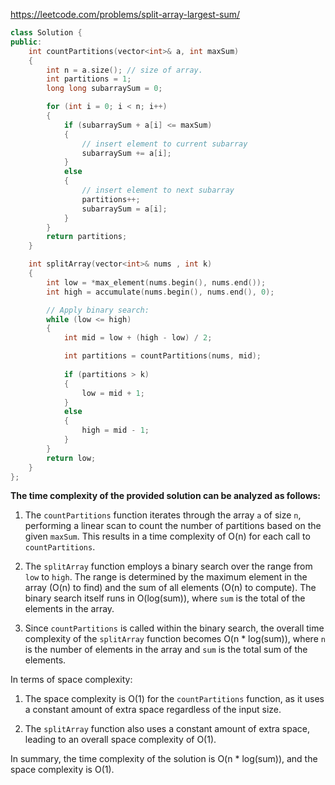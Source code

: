 https://leetcode.com/problems/split-array-largest-sum/


```cpp
class Solution {
public:
    int countPartitions(vector<int>& a, int maxSum) 
    {
        int n = a.size(); // size of array.
        int partitions = 1;
        long long subarraySum = 0;

        for (int i = 0; i < n; i++) 
        {
            if (subarraySum + a[i] <= maxSum) 
            {
                // insert element to current subarray
                subarraySum += a[i];
            } 
            else 
            {
                // insert element to next subarray
                partitions++;
                subarraySum = a[i];
            }
        }
        return partitions;
    }

    int splitArray(vector<int>& nums , int k) 
    {
        int low = *max_element(nums.begin(), nums.end());
        int high = accumulate(nums.begin(), nums.end(), 0);

        // Apply binary search:
        while (low <= high) 
        {
            int mid = low + (high - low) / 2;

            int partitions = countPartitions(nums, mid);
            
            if (partitions > k) 
            {
                low = mid + 1;
            } 
            else 
            {
                high = mid - 1;
            }
        }
        return low;
    }
};
```
**The time complexity of the provided solution can be analyzed as follows:**

1. The `countPartitions` function iterates through the array `a` of size `n`, performing a linear scan to count the number of partitions based on the given `maxSum`. This results in a time complexity of O(n) for each call to `countPartitions`.

2. The `splitArray` function employs a binary search over the range from `low` to `high`. The range is determined by the maximum element in the array (O(n) to find) and the sum of all elements (O(n) to compute). The binary search itself runs in O(log(sum)), where `sum` is the total of the elements in the array.

3. Since `countPartitions` is called within the binary search, the overall time complexity of the `splitArray` function becomes O(n * log(sum)), where `n` is the number of elements in the array and `sum` is the total sum of the elements.

In terms of space complexity:

1. The space complexity is O(1) for the `countPartitions` function, as it uses a constant amount of extra space regardless of the input size.

2. The `splitArray` function also uses a constant amount of extra space, leading to an overall space complexity of O(1).

In summary, the time complexity of the solution is O(n * log(sum)), and the space complexity is O(1).
